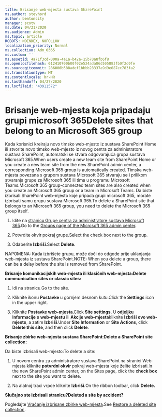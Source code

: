 ```yaml
---
title: Brisanje web-mjesta sustava SharePoint
ms.author: stevhord
author: bentoncity
manager: scotv
ms.date: 04/21/2020
ms.audience: Admin
ms.topic: article
ROBOTS: NOINDEX, NOFOLLOW
localization_priority: Normal
ms.collection: Adm_O365
ms.custom: ''
ms.assetid: 4a71f3cd-000a-4a1a-b42a-15b70a8fb6f8
ms.openlocfilehash: 612410700b00f02e524ada86d505883fb0f2d0fe
ms.sourcegitcommit: 286000b588adef1bbbb28337a9d9e087ec783fa2
ms.translationtype: MT
ms.contentlocale: hr-HR
ms.lasthandoff: 04/27/2020
ms.locfileid: "43911572"
---
```

# <a name="delete-sites-that-belong-to-an-microsoft-365-group"></a><span data-ttu-id="5a595-102">Brisanje web-mjesta koja pripadaju grupi microsoft 365</span><span class="sxs-lookup"><span data-stu-id="5a595-102">Delete sites that belong to an Microsoft 365 group</span></span>

<span data-ttu-id="5a595-103">Kada korisnici kreiraju novo timsko web-mjesto iz sustava SharePoint Home ili stvorite novo timsko web-mjesto iz novog centra za administratore sustava SharePoint, automatski se stvara odgovarajuća grupa sustava Microsoft 365.</span><span class="sxs-lookup"><span data-stu-id="5a595-103">When users create a new team site from SharePoint Home or you create a new team site from the new SharePoint admin center, a corresponding Microsoft 365 group is automatically created.</span></span> <span data-ttu-id="5a595-104">Timska web-mjesta povezana s grupom sustava Microsoft 365 stvaraju se i prilikom stvaranja grupe za Microsoft 365 ili tima u programu Microsoft Teams.</span><span class="sxs-lookup"><span data-stu-id="5a595-104">Microsoft 365 group-connected team sites are also created when you create an Microsoft 365 group or a team in Microsoft Teams.</span></span> <span data-ttu-id="5a595-105">Da biste izbrisali SharePoint web-mjesto koje pripada grupi microsoft 365, morate izbrisati samu grupu sustava Microsoft 365.</span><span class="sxs-lookup"><span data-stu-id="5a595-105">To delete a SharePoint site that belongs to an Microsoft 365 group, you need to delete the Microsoft 365 group itself.</span></span> 
  
1. <span data-ttu-id="5a595-106">Idite na [stranicu Grupe centra za administratore sustava Microsoft 365](https://portal.office.com/adminportal/home#/groups).</span><span class="sxs-lookup"><span data-stu-id="5a595-106">Go to the [Groups page of the Microsoft 365 admin center](https://portal.office.com/adminportal/home#/groups).</span></span>
    
2. <span data-ttu-id="5a595-107">Potvrdite okvir pokraj grupe.</span><span class="sxs-lookup"><span data-stu-id="5a595-107">Select the check box next to the group.</span></span>
    
3. <span data-ttu-id="5a595-108">Odaberite **Izbriši**.</span><span class="sxs-lookup"><span data-stu-id="5a595-108">Select **Delete**.</span></span>
    
<span data-ttu-id="5a595-109">NAPOMENA: Kada izbrišete grupu, može doći do odgode prije uklanjanja web-mjesta iz sustava SharePoint.</span><span class="sxs-lookup"><span data-stu-id="5a595-109">NOTE: When you delete a group, there can be a delay before the site is removed from SharePoint.</span></span>
  
<span data-ttu-id="5a595-110">**Brisanje komunikacijskih web-mjesta ili klasičnih web-mjesta:**</span><span class="sxs-lookup"><span data-stu-id="5a595-110">**Delete communication sites or classic sites:**</span></span>

1. <span data-ttu-id="5a595-111">Idi na stranicu.</span><span class="sxs-lookup"><span data-stu-id="5a595-111">Go to the site.</span></span>
  
2. <span data-ttu-id="5a595-112">Kliknite ikonu **Postavke** u gornjem desnom kutu.</span><span class="sxs-lookup"><span data-stu-id="5a595-112">Click the **Settings** icon in the upper right.</span></span> 
  
3. <span data-ttu-id="5a595-113">Kliknite **Postavke web-mjesta**.</span><span class="sxs-lookup"><span data-stu-id="5a595-113">Click **Site settings**.</span></span> <span data-ttu-id="5a595-114">U **odjeljku Informacije o web-mjestu** ili **Akcije web-mjesta**kliknite **Izbriši ovo web-mjesto**, a zatim **Izbriši**.</span><span class="sxs-lookup"><span data-stu-id="5a595-114">Under **Site Information** or **Site Actions**, click **Delete this site**, and then click **Delete**.</span></span>
  
<span data-ttu-id="5a595-115">**Brisanje zbirke web-mjesta sustava SharePoint:**</span><span class="sxs-lookup"><span data-stu-id="5a595-115">**Delete a SharePoint site collection:**</span></span>

<span data-ttu-id="5a595-116">Da biste izbrisali web-mjesto:</span><span class="sxs-lookup"><span data-stu-id="5a595-116">To delete a site:</span></span>
  
1. <span data-ttu-id="5a595-117">U novom centru za administratore sustava SharePoint na stranici Web-mjesta kliknite **potvrdni okvir** pokraj web-mjesta koje želite izbrisati.</span><span class="sxs-lookup"><span data-stu-id="5a595-117">In the new SharePoint admin center, on the Sites page, click the **check box** next to the site you want to delete.</span></span> 
    
2. <span data-ttu-id="5a595-118">Na alatnoj traci vrpce kliknite **Izbriši.**</span><span class="sxs-lookup"><span data-stu-id="5a595-118">On the ribbon toolbar, click **Delete.**</span></span>
    
<span data-ttu-id="5a595-119">**Slučajno ste izbrisali stranicu?**</span><span class="sxs-lookup"><span data-stu-id="5a595-119">**Deleted a site by accident?**</span></span>

<span data-ttu-id="5a595-120">Pogledajte [Vraćanje izbrisane zbirke web-mjesta](https://go.microsoft.com/fwlink/?linkid=867660).</span><span class="sxs-lookup"><span data-stu-id="5a595-120">See [Restore a deleted site collection](https://go.microsoft.com/fwlink/?linkid=867660).</span></span>
  

